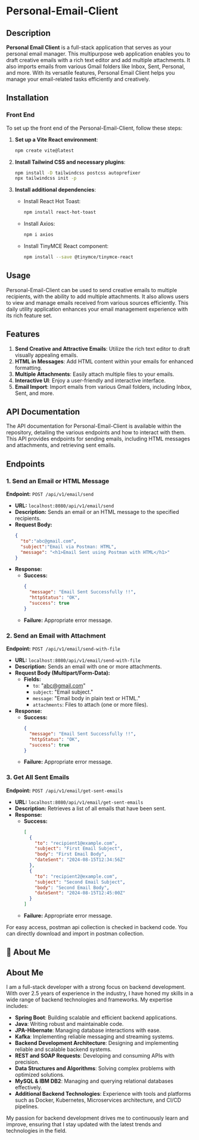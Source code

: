 
# Personal-Email-Client

## Description
**Personal Email Client** is a full-stack application that serves as your personal email manager. This multipurpose web application enables you to draft creative emails with a rich text editor and add multiple attachments. It also imports emails from various Gmail folders like Inbox, Sent, Personal, and more. With its versatile features, Personal Email Client helps you manage your email-related tasks efficiently and creatively.

## Installation

### Front End
To set up the front end of the Personal-Email-Client, follow these steps:

1. **Set up a Vite React environment**:
   ```bash
   npm create vite@latest
   ```

2. **Install Tailwind CSS and necessary plugins**:
   ```bash
   npm install -D tailwindcss postcss autoprefixer
   npx tailwindcss init -p
   ```

3. **Install additional dependencies**:
   - Install React Hot Toast:
     ```bash
     npm install react-hot-toast
     ```
   - Install Axios:
     ```bash
     npm i axios
     ```
   - Install TinyMCE React component:
     ```bash
     npm install --save @tinymce/tinymce-react
     ```

## Usage
Personal-Email-Client can be used to send creative emails to multiple recipients, with the ability to add multiple attachments. It also allows users to view and manage emails received from various sources efficiently. This daily utility application enhances your email management experience with its rich feature set.

## Features
1. **Send Creative and Attractive Emails**: Utilize the rich text editor to draft visually appealing emails.
2. **HTML in Messages**: Add HTML content within your emails for enhanced formatting.
3. **Multiple Attachments**: Easily attach multiple files to your emails.
4. **Interactive UI**: Enjoy a user-friendly and interactive interface.
5. **Email Import**: Import emails from various Gmail folders, including Inbox, Sent, and more.

## API Documentation
The API documentation for Personal-Email-Client is available within the repository, detailing the various endpoints and how to interact with them.
This API provides endpoints for sending emails, including HTML messages and attachments, and retrieving sent emails.

## Endpoints

### 1. Send an Email or HTML Message
**Endpoint:** `POST /api/v1/email/send`

- **URL:** `localhost:8080/api/v1/email/send`
- **Description:** Sends an email or an HTML message to the specified recipients.
- **Request Body:**
  ```json
  {
    "to":"abc@gmail.com",
    "subject":"Email via Postman: HTML",
    "message": "<h1>Email Sent using Postman with HTML</h1>"
  }
  ```
- **Response:**
  - **Success:** 
    ```json
    {
      "message": "Email Sent Successfully !!",
      "httpStatus": "OK",
      "success": true
    }
    ```
  - **Failure:** Appropriate error message.

### 2. Send an Email with Attachment
**Endpoint:** `POST /api/v1/email/send-with-file`

- **URL:** `localhost:8080/api/v1/email/send-with-file`
- **Description:** Sends an email with one or more attachments.
- **Request Body (Multipart/Form-Data):**
  - **Fields:**
    - `to`: "abc@gmail.com"
    - `subject`: "Email subject."
    - `message`: "Email body in plain text or HTML."
    - `attachments`: Files to attach (one or more files).
- **Response:**
  - **Success:** 
    ```json
    {
      "message": "Email Sent Successfully !!",
      "httpStatus": "OK",
      "success": true
    }
    ```
  - **Failure:** Appropriate error message.

### 3. Get All Sent Emails
**Endpoint:** `POST /api/v1/email/get-sent-emails`

- **URL:** `localhost:8080/api/v1/email/get-sent-emails`
- **Description:** Retrieves a list of all emails that have been sent.
- **Response:**
  - **Success:**
    ```json
    [
      {
        "to": "recipient1@example.com",
        "subject": "First Email Subject",
        "body": "First Email Body",
        "dateSent": "2024-08-15T12:34:56Z"
      },
      {
        "to": "recipient2@example.com",
        "subject": "Second Email Subject",
        "body": "Second Email Body",
        "dateSent": "2024-08-15T12:45:00Z"
      }
    ]
    ```
  - **Failure:** Appropriate error message.


For easy access, postman api collection is checked in backend code. You can directly download and import in postman collection.


## 🚀 About Me

## About Me

I am a full-stack developer with a strong focus on backend development. With over 2.5 years of experience in the industry, I have honed my skills in a wide range of backend technologies and frameworks. My expertise includes:

- **Spring Boot**: Building scalable and efficient backend applications.
- **Java**: Writing robust and maintainable code.
- **JPA-Hibernate**: Managing database interactions with ease.
- **Kafka**: Implementing reliable messaging and streaming systems.
- **Backend Development Architecture**: Designing and implementing reliable and scalable backend systems.
- **REST and SOAP Requests**: Developing and consuming APIs with precision.
- **Data Structures and Algorithms**: Solving complex problems with optimized solutions.
- **MySQL & IBM DB2**: Managing and querying relational databases effectively.
- **Additional Backend Technologies**: Experience with tools and platforms such as Docker, Kubernetes, Microservices architecture, and CI/CD pipelines.

My passion for backend development drives me to continuously learn and improve, ensuring that I stay updated with the latest trends and technologies in the field.
